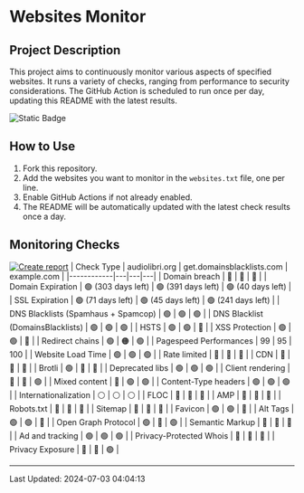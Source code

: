 # Websites Monitor
## Project Description

This project aims to continuously monitor various aspects of specified websites. It runs a variety of checks, ranging from performance to security considerations. The GitHub Action is scheduled to run once per day, updating this README with the latest results.

![Static Badge](https://img.shields.io/badge/project_status-alpha-red?style=for-the-badge&logo=github)

## How to Use

1. Fork this repository.
2. Add the websites you want to monitor in the `websites.txt` file, one per line.
3. Enable GitHub Actions if not already enabled.
4. The README will be automatically updated with the latest check results once a day.


## Monitoring Checks
[![Create report](https://github.com/fabriziosalmi/websites-monitor/actions/workflows/create-report.yml/badge.svg)](https://github.com/fabriziosalmi/websites-monitor/actions/workflows/create-report.yml)
| Check Type | audiolibri.org | get.domainsblacklists.com | example.com |
|------------|---|---|---|
| Domain breach | 🔘 | 🔘 | 🔘 | 
| Domain Expiration | 🟢 (303 days left) | 🟢 (391 days left) | 🟢 (40 days left) | 
| SSL Expiration | 🟢 (71 days left) | 🟢 (45 days left) | 🟢 (241 days left) | 
| DNS Blacklists (Spamhaus + Spamcop) | 🟢 | 🟢 | 🟢 | 
| DNS Blacklist (DomainsBlacklists) | 🟢 | 🟢 | 🟢 | 
| HSTS | 🟢 | 🟢 | 🔴 | 
| XSS Protection | 🟢 | 🟢 | 🔴 | 
| Redirect chains | 🟢 | 🟠 | 🟢 | 
| Pagespeed Performances | 99 | 95 | 100 | 
| Website Load Time | 🟢 | 🟢 | 🟢 | 
| Rate limited | 🔴 | 🔴 | 🔴 | 
| CDN | 🔴 | 🔴 | 🔴 | 
| Brotli | 🟢 | 🔴 | 🔴 | 
| Deprecated libs | 🟢 | 🟢 | 🟢 | 
| Client rendering | 🔴 | 🔴 | 🟢 | 
| Mixed content | 🔴 | 🟢 | 🟢 | 
| Content-Type headers | 🟢 | 🟢 | 🟢 | 
| Internationalization | ⚪ | ⚪ | ⚪ | 
| FLOC | 🔴 | 🔴 | 🔴 | 
| AMP | 🔴 | 🔴 | 🔴 | 
| Robots.txt | 🔴 | 🔴 | 🔴 | 
| Sitemap | 🔴 | 🔴 | 🔴 | 
| Favicon | 🟢 | 🟢 | 🔴 | 
| Alt Tags | 🟢 | 🟢 | 🔴 | 
| Open Graph Protocol | 🟢 | 🔴 | 🟢 | 
| Semantic Markup | 🔴 | 🔴 | 🔴 | 
| Ad and tracking | 🟢 | 🟢 | 🟢 | 
| Privacy-Protected Whois | 🔴 | 🔴 | 🔴 | 
| Privacy Exposure | 🔴 | 🔴 | 🟢 | 

---
Last Updated: 2024-07-03 04:04:13
